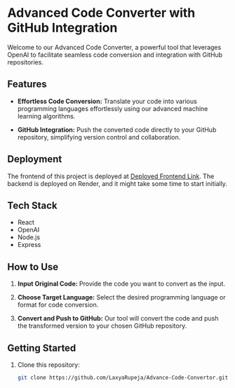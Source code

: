 # Advanced Code Converter with GitHub Integration

Welcome to our Advanced Code Converter, a powerful tool that leverages OpenAI to facilitate seamless code conversion and integration with GitHub repositories.

## Features

- **Effortless Code Conversion:** Translate your code into various programming languages effortlessly using our advanced machine learning algorithms.
  
- **GitHub Integration:** Push the converted code directly to your GitHub repository, simplifying version control and collaboration.

## Deployment

The frontend of this project is deployed at [Deployed Frontend Link]([insert_frontend_link_here](https://advance-code-convertor.vercel.app/)). The backend is deployed on Render, and it might take some time to start initially.

## Tech Stack

- React
- OpenAI
- Node.js
- Express

## How to Use

1. **Input Original Code:**
   Provide the code you want to convert as the input.

2. **Choose Target Language:**
   Select the desired programming language or format for code conversion.

3. **Convert and Push to GitHub:**
   Our tool will convert the code and push the transformed version to your chosen GitHub repository.

## Getting Started

1. Clone this repository:
   ```bash
   git clone https://github.com/LaxyaRupeja/Advance-Code-Convertor.git
